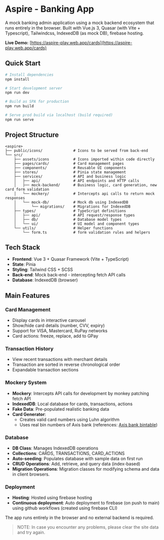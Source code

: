 # Aspire - Banking App

A mock banking admin application using a mock backend ecosystem that runs entirely in the browser. Built with Vue.js 3, Quasar (with Vite + Typescript), Tailwindcss, IndexedDB (as mock DB), firebase hosting.

**Live Demo:** [https://aspire-play.web.app/cards](https://aspire-play.web.app/cards)

## Quick Start

```bash
# Install dependencies
npm install

# Start development server
npm run dev

# Build as SPA for production
npm run build

# Serve prod build via localhost (build required)
npm run serve
```

## Project Structure

```
<aspire>
├── public/icons/              # Icons to be served from back-end
└── src/
    ├── assets/icons           # Icons imported within code directly
    ├── pages/cards/           # Card management pages
    ├── components/            # Reusable UI components
    ├── stores/                # Pinia state management
    ├── services/              # API and business logic
    │   ├── api/               # API endpoints and HTTP calls
    │   ├── mock-backend/      # Business logic, card generation, new card form validation
    │   └── mockery/           # Intercepts api calls to return mock responses
    │   └── mock-db/           # Mock db using IndexedDB
    │       └── migrations/    # Migrations for IndexedDB
    ├── types/                 # TypeScript definitions
    │   ├── api/               # API request/response types
    │   ├── db/                # Database model types
    │   └── ui/                # UI model and component types
    └── utils/                 # Helper functions
        └── form.ts            # form validation rules and helpers
```

## Tech Stack

- **Frontend**: Vue 3 + Quasar Framework (Vite + TypeScript)
- **State**: Pinia
- **Styling**: Tailwind CSS + SCSS
- **Back-end**: Mock back-end - intercepting fetch API calls
- **Database**: IndexedDB (browser)

## Main Features

### Card Management

- Display cards in interactive carousel
- Show/hide card details (number, CVV, expiry)
- Support for VISA, Mastercard, RuPay networks
- Card actions: freeze, replace, add to GPay

### Transaction History

- View recent transactions with merchant details
- Transaction are sorted in reverse chronological order
- Expandable transaction sections

### Mockery System

- **Mockery**: Intercepts API calls for development by monkey patching fetch API
- **IndexedDB**: Local database for cards, transactions, actions
- **Fake Data**: Pre-populated realistic banking data
- **Card Generator**:
  - Creates valid card numbers using Luhn algorithm
  - Uses real bin numbers of Axis bank (references: [Axis bank bintable](https://bintable.com/issuer/in/AXIS-BANK,-LTD.))

### Database

- **DB Class**: Manages IndexedDB operations
- **Collections**: CARDS, TRANSACTIONS, CARD_ACTIONS
- **Auto-seeding**: Populates database with sample data on first run
- **CRUD Operations**: Add, retrieve, and query data (index-based)
- **Migration Operations**: Migration classes for modifying schema and data in client browsers.

### Deployment

- **Hosting**: Hosted using firebase hosting
- **Continuous deployment**: Auto deployment to firebase (on push to main) using github workflows (created using firebase CLI)

The app runs entirely in the browser and no external backend is required.

> NOTE: In case you encounter any problems, please clear the site data and try again.
